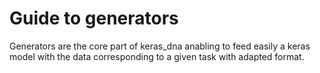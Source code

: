 # Guide to generators

Generators are the core part of keras_dna anabling to feed easily a keras model with the data corresponding to a given task with adapted format. 
